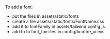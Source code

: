 To add a font:
- put the files in assets/static/fonts
- create a file assets/static/fonts/FontName.css
- add it to fontFamily in assets/tailwind.config.js
- add to to font_families in config/bonfire_ui.exs

